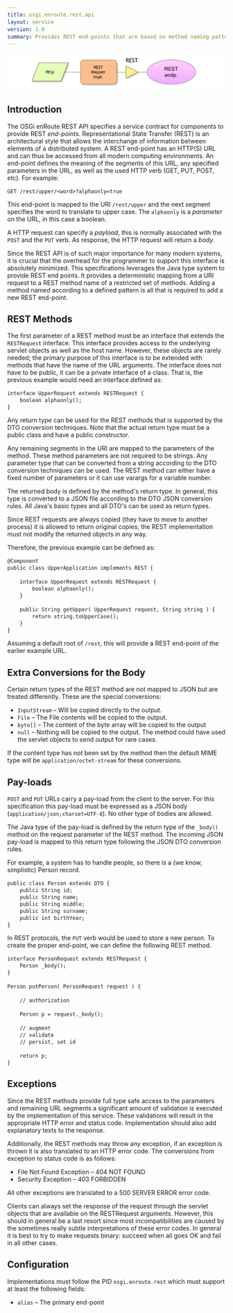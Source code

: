 ```yaml
---
title: osgi.enroute.rest.api
layout: service
version: 1.0
summary: Provides REST end-points that are based on method naming pattern with type safe use of the pay-load, parameters, and result body.
---
```


![REST Service](/img/services/osgi.enroute.rest.overview.png)

## Introduction

The OSGi enRoute REST API specifies a service contract for components to provide REST _end-points_. Representational State Transfer (REST) is an architectural style that allows the interchange of information between elements of a distributed system. A REST end-point has an HTTP(S) URL and can thus be accessed from all modern computing environments. An end-point defines the meaning of the segments of this URL, any specified parameters in the URL, as well as the used HTTP verb (GET, PUT, POST, etc). For example:

	GET /rest/upper/<word>?alphaonly=true

This end-point is mapped to the URI `/rest/upper` and the next segment specifies the word to translate to upper case. The `alphaonly` is a _parameter_ on the URL, in this case a boolean.

A HTTP request can specify a _payload_, this is normally associated with the `POST` and the `PUT` verb. As response, the HTTP request will return a _body_.

Since the REST API is of such major importance for many modern systems, it is crucial that the overhead for the programmer to support this interface is absolutely minimized. This specifications leverages the Java type system to provide REST end points. It provides a deterministic mapping from a URI request to a REST method name of a restricted set of methods. Adding a method named according to a defined pattern is all that is required to add a new REST end-point.

## REST Methods

The first parameter of a REST method must be an interface that extends the `RESTRequest` interface. This interface provides access to the underlying servlet objects as well as the host name. However, these objects are rarely needed; the primary purpose of this interface is to be extended with methods that have the name of the URL arguments. The interface does not have to be public, it can be a private interface of a class. That is, the previous example would need an interface defined as:

	interface UpperRequest extends RESTRequest {
		boolean alphaonly();
	}  

Any return type can be used for the REST methods that is supported by the DTO conversion techniques. Note that the actual return type must be a public class and have a public constructor.

Any remaining segments in the URI are mapped to the parameters of the method. These method parameters are not required to be strings. Any parameter type that can be converted from a string according to the DTO conversion techniques can be used. The REST method can either have a fixed number of parameters or it can use varargs for a variable number.

The returned body is defined by the method's return type. In general, this type is converted to a JSON file according to the DTO JSON conversion rules. All Java's basic types and all DTO's can be used as return types.

Since REST requests are always copied (they have to move to another process) it is allowed to return original copies; the REST implementation must not modify the returned objects in any way.

Therefore, the previous example can be defined as:

	@Component
	public class UpperApplication implements REST {
	
		interface UpperRequest extends RESTRequest {
			boolean alphaonly();
		}
		  
		public String getUpper( UpperRequest request, String string ) {
			return string.toUpperCase();
		}
	}
	
Assuming a default root of `/rest`, this will provide a REST end-point of the earlier example URL.

## Extra Conversions for the Body

Certain return types of the REST method are not mapped to JSON but are treated differently. These are the special conversions: 

* `InputStream` – Will be copied directly to the output.
* `File` – The File contents will be copied to the output.
* `byte[]` – The content of the byte array will be copied to the output
* `null` – Nothing will be copied to the output. The method could have used the servlet objects to send output for rare cases.
 
If the content type has not been set by the method then the default MIME type will be `application/octet-stream` for these conversions.

## Pay-loads

`POST` and `PUT` URLs carry a pay-load from the client to the server. For this specification this pay-load must be expressed as a JSON body (`application/json;charset=UTF-8`). No other type of bodies are allowed.

The Java type of the pay-load is defined by the return type of the `_body()` method on the request parameter of the REST method. The incoming JSON pay-load is mapped to this return type following the JSON DTO conversion rules. 

For example, a system has to handle people, so there is a (we know, simplistic) Person record.

	public class Person extends DTO {
		publci String id;
		public String name;
		public String middle;
		public String surname;
		public int birthYear;
	}

In REST protocols, the `PUT` verb would be used to store a new person. To create the proper end-point, we can define the following REST method.

	interface PersonRequest extends RESTRequest {
		Person _body();
	}
	
	Person putPerson( PersonRequest request ) {
	
		// authorization
		
		Person p = request._body();
		
		// augment
		// validate
		// persist, set id
		
		return p;
	}
	
## Exceptions

Since the REST methods provide full type safe access to the parameters and remaining URL segments a significant amount of validation is executed by the implementation of this service. These validations will result in the appropriate HTTP error and status code. Implementation should also add explanatory texts to the response.

Additionally, the REST methods may throw any exception, if an exception is thrown it is also translated to an HTTP error code. The conversions from exception to status code is as follows:

* File Not Found Exception – 404 NOT FOUND
* Security Exception – 403 FORBIDDEN

All other exceptions are translated to a 500 SERVER ERROR error code.

Clients can always set the response of the request through the servlet objects that are available on the RESTRequest arguments. However, this should in general be a last resort since most incompatibilities are caused by the sometimes really subtle interpretations of these error codes. In general it is best to try to make requests binary: succeed when all goes OK and fail in all other cases.


## Configuration

Implementations must follow the PID `osgi.enroute.rest` which must support at least the following fields:

* `alias` – The primary end-point


